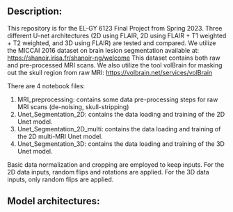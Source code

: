 ## Description:
This repository is for the EL-GY 6123 Final Project from Spring 2023. 
Three different U-net architectures (2D using FLAIR, 2D using FLAIR + T1 weighted + T2 weighted, and 3D using FLAIR) are tested and compared.
We utilize the MICCAI 2016 dataset on brain lesion segmentation available at: https://shanoir.irisa.fr/shanoir-ng/welcome
This dataset contains both raw and pre-processed MRI scans.
We also utilize the tool volBrain for masking out the skull region from raw MRI: https://volbrain.net/services/volBrain

There are 4 notebook files:
1) MRI_preprocessing: contains some data pre-processing steps for raw MRI scans (de-noising, skull-stripping)
2) Unet_Segmentation_2D: contains the data loading and training of the 2D Unet model.
3) Unet_Segmentation_2D_multi: contains the data loading and training of the 2D multi-MRI Unet model.
4) Unet_Segmentation_3D: contains the data loading and training of the 3D Unet model.

Basic data normalization and cropping are employed to keep inputs.
For the 2D data inputs, random flips and rotations are applied. For the 3D data inputs, only random flips are applied.

## Model architectures:
